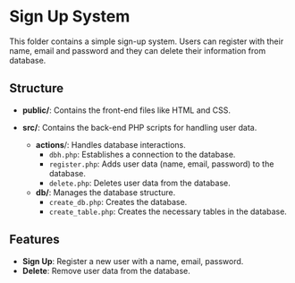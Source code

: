 # Sign Up System

This folder contains a simple sign-up system. Users can register with their name, email and password and they can delete their information from database.

## Structure
- **public/**: Contains the front-end files like HTML and CSS.
- **src/**: Contains the back-end PHP scripts for handling user data.

  - **actions**/: Handles database interactions.
    - `dbh.php`: Establishes a connection to the database.
    - `register.php`: Adds user data (name, email, password) to the database.
    - `delete.php`: Deletes user data from the database.
  - **db/**: Manages the database structure.
    - `create_db.php`: Creates the database.
    - `create_table.php`: Creates the necessary tables in the database.

## Features 

- **Sign Up**: Register a new user with a name, email, password.
- **Delete**: Remove user data from the database.

